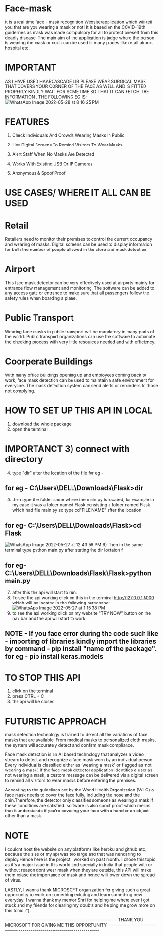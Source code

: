 # Face-mask
It is a real time face - mask recognition Website/application which will tell you that are you wearing a mask or not! It is based on the COVID-19th guidelines as mask was made compulsory for all to protect oneself from this deadly disease.
The main aim of the application is judge where the person is wearing the mask or not.It can be used in many places like retail airport hospital etc.

# IMPORTANT 
AS I HAVE USED HAARCASCADE LIB PLEASE WEAR SURGICAL MASK THAT COVERS YOUR CORNER OF THE FACE AS WELL AND IS FITTED PROPERLY KINDLY WAIT FOR SOMETIME SO THAT IT CAN FETCH THE INFORMATION . THE FOLLOWING EG IS- 
![WhatsApp Image 2022-05-28 at 8 16 25 PM](https://user-images.githubusercontent.com/89337719/170830489-a071fd34-273d-469f-9be0-39f2994d7d1b.jpeg)


# FEATURES
1) Check Individuals And Crowds Wearing Masks In Public

2) Use Digital Screens To Remind Visitors To Wear Masks

3) Alert Staff When No Masks Are Detected

4) Works With Existing USB Or IP Cameras

5) Anonymous & Spoof Proof

# USE CASES/ WHERE IT ALL CAN BE USED

# Retail
Retailers need to monitor their premises to control the current occupancy and wearing of masks. Digital screens can be used to display information for
both the number of people allowed in the store and mask detection.

# Airport
This face mask detector can be very effectively used at airports mainly for entrance flow management and monitoring. The software can be added to any access
gate or entrance to make sure that all passengers follow the safety rules when boarding a plane.

# Public Transport
Wearing face masks in public transport will be mandatory in many parts of the world. Public transport organizations can use the software to automate the checking
process with very little resources needed and with efficiency.

# Coorperate Buildings
With many office buildings opening up and employees coming back to work, face mask detection can be used to maintain a safe environment for everyone. The mask detection 
system can send alerts or reminders to those not complying.










# HOW TO SET UP THIS API IN LOCAL

1) download the whole package 
2) open the terminal
# IMPORTANCT 3) connect with directory
4) type "dir" after the location of the file for eg -
## for eg - C:\Users\DELL\Downloads\Flask>dir
5) then type the folder name where the main.py is located, for example in my case it was a folder named Flask consisting a folder named Flask which had file main.py
so type cd"FILE NAME" after the location 
## for eg- C:\Users\DELL\Downloads\Flask>cd Flask
![WhatsApp Image 2022-05-27 at 12 43 56 PM](https://user-images.githubusercontent.com/89337719/170650290-89f88236-2f1c-4120-9a5c-117d634609e3.jpeg)
6) Then in the same terminal type python main.py after stating the dir loctaion f
## for eg- C:\Users\DELL\Downloads\Flask\Flask>python main.py
7) after this the api will start to run.
8) To see the api working click on this in the terminal http://127.0.0.1:5000
which will be located in the following screenshot
 ![WhatsApp Image 2022-05-27 at 1 15 38 PM](https://user-images.githubusercontent.com/89337719/170654301-9a432e94-de14-406b-b2c9-1e5c1b927dc3.jpeg)
9) to see the api working click on my website "TRY NOW" button on the nav bar and the api will start to work
## NOTE - If you face error during the code such like - importing of libraries kindly import the libraries by command - pip install "name of the package".           for eg - pip install keras.models


# TO STOP THIS API 
1) click on the terminal 
2) press CTRL + C
3) the api will be closed 






# FUTURISTIC APPROACH
mask detection technology is trained to detect all the variations of face masks that are available. From medical masks to personalized cloth masks, the system will
accurately detect and confirm mask compliance.

Face mask detection is an AI based technology that analyzes a video stream to detect and recognize a face mask worn by an individual person. Every individual is 
classified either as ‘wearing a mask’ or flagged as ‘not wearing a mask’. If the face mask detector application identifies a user as not wearing a mask, a custom 
message can be delivered via a digital screen to remind all visitors to wear masks before entering the premises.

According to the guidelines set by the World Health Organization (WHO) a face mask needs to cover the face fully, including the nose and the chin.Therefore, the
detector only classifies someone as wearing a mask if these conditions are satisfied. software is also spoof proof which means that it understands if you’re
covering your face with a hand or an object other than a mask.






# NOTE
I couldnt host the website on any platforms like heroku and github etc, because the size of my api was too large and that was hendering to deploy.Hence here is the 
project I worked on past month. I chose this topic as it's a major issue in this world and specially in India that people with or without reason dont wear mask
when they are outside, this API will make them relase the importance of mask and hence will lower down the spread of virus.

LASTLY, I wanna thank MICROSOFT organization for giving such a great opportunity to work on something exicting and learn something new everyday. 
I wanna thank my mentor Shri for helping me where ever i got stuck and my friends for clearing my doubts and helping me grow more on this topic :"). 

--------------------------------------------------------- THANK YOU MICROSOFT FOR GIVING ME THIS OPPORTUNITY--------------------------------------------------------------------------

